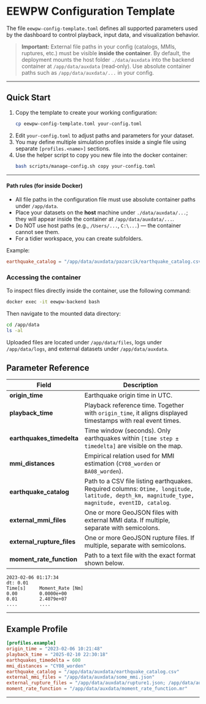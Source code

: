 # EEWPW Configuration Template

The file `eewpw-config-template.toml` defines all supported parameters used by the dashboard to control playback, input data, and visualization behavior.

> **Important:** External file paths in your config (catalogs, MMIs, ruptures, etc.) must be visible **inside the container**. By default, the deployment mounts the host folder `./data/auxdata` into the backend container at `/app/data/auxdata` (read‑only). Use absolute container paths such as `/app/data/auxdata/...` in your config.

---

## Quick Start

1. Copy the template to create your working configuration:
   ```bash
   cp eewpw-config-template.toml your-config.toml
   ```
2. Edit `your-config.toml` to adjust paths and parameters for your dataset.
3. You may define multiple simulation profiles inside a single file using separate `[profiles.<name>]` sections.
4. Use the helper script to copy you new file into the docker container:
    ```bash
    bash scripts/manage-config.sh copy your-config.toml
    ```
---

#### Path rules (for inside Docker)

- All file paths in the configuration file must use absolute container paths under `/app/data`.
- Place your datasets on the **host** machine under `./data/auxdata/...`; they will appear inside the container at `/app/data/auxdata/...`.
- Do NOT use host paths (e.g., `/Users/...`, `C:\...`) — the container cannot see them.
- For a tidier workspace, you can create subfolders.

Example:
```toml
earthquake_catalog = "/app/data/auxdata/pazarcik/earthquake_catalog.csv"
```

### Accessing the container

To inspect files directly inside the container, use the following command:
```bash
docker exec -it eewpw-backend bash
```
Then navigate to the mounted data directory:
```bash
cd /app/data
ls -al
```
Uploaded files are located under `/app/data/files`, logs under `/app/data/logs`, and external datasets under `/app/data/auxdata`.

## Parameter Reference

| Field | Description |
|------|-------------|
| **origin_time** | Earthquake origin time in UTC. |
| **playback_time** | Playback reference time. Together with `origin_time`, it aligns displayed timestamps with real event times. |
| **earthquakes_timedelta** | Time window (seconds). Only earthquakes within `[time step ± timedelta]` are visible on the map. |
| **mmi_distances** | Empirical relation used for MMI estimation (`CY08_worden` or `BA08_worden`). |
| **earthquake_catalog** | Path to a CSV file listing earthquakes. Required columns: `Otime, longitude, latitude, depth_km, magnitude_type, magnitude, eventID, catalog`. |
| **external_mmi_files** | One or more GeoJSON files with external MMI data. If multiple, separate with semicolons. |
| **external_rupture_files** | One or more GeoJSON rupture files. If multiple, separate with semicolons. |
| **moment_rate_function** | Path to a text file with the exact format shown below. |
```
2023-02-06 01:17:34
dt: 0.01
Time[s]     Moment_Rate [Nm]
0.00        0.0000e+00
0.01        2.4079e+07
....        ....
``` 


---

## Example Profile

```toml
[profiles.example]
origin_time = "2023-02-06 10:21:48"
playback_time = "2025-02-10 22:30:18"
earthquakes_timedelta = 600
mmi_distances = "CY08_worden"
earthquake_catalog = "/app/data/auxdata/earthquake_catalog.csv"
external_mmi_files = "/app/data/auxdata/some_mmi.json"
external_rupture_files = "/app/data/auxdata/rupture1.json; /app/data/auxdata/rupture2.json"
moment_rate_function = "/app/data/auxdata/moment_rate_function.mr"
```
---
